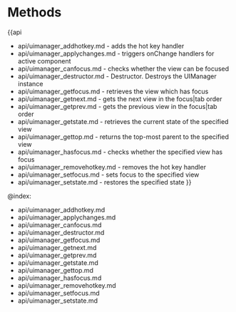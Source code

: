 Methods
=======

{{api
- api/uimanager_addhotkey.md - adds the hot key handler
- api/uimanager_applychanges.md - triggers onChange handlers for active component
- api/uimanager_canfocus.md - checks whether the view can be focused
- api/uimanager_destructor.md - Destructor. Destroys the UIManager instance
- api/uimanager_getfocus.md - retrieves the  view which has focus
- api/uimanager_getnext.md - gets the next view in the focus|tab order
- api/uimanager_getprev.md - gets the previous view in the focus|tab order
- api/uimanager_getstate.md - retrieves the current state of the specified view
- api/uimanager_gettop.md - returns the top-most parent to the specified view
- api/uimanager_hasfocus.md - checks whether the specified view has focus
- api/uimanager_removehotkey.md - removes the hot key handler
- api/uimanager_setfocus.md - sets focus to the specified view
- api/uimanager_setstate.md - restores the specified state
}}

@index:
- api/uimanager_addhotkey.md
- api/uimanager_applychanges.md
- api/uimanager_canfocus.md
- api/uimanager_destructor.md
- api/uimanager_getfocus.md
- api/uimanager_getnext.md
- api/uimanager_getprev.md
- api/uimanager_getstate.md
- api/uimanager_gettop.md
- api/uimanager_hasfocus.md
- api/uimanager_removehotkey.md
- api/uimanager_setfocus.md
- api/uimanager_setstate.md


